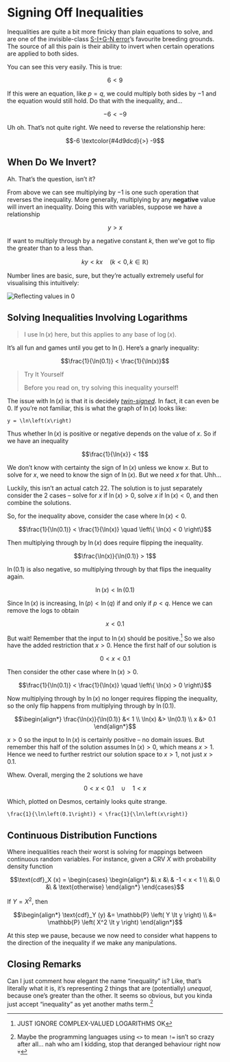 # Signing Off Inequalities
<!-- #SQUARK live!
| dest = scriptures/general/inequalities
| capt = Solving inequalities with twin-signed terms
| date = 2025 June 27
| index = scriptures / general
-->

Inequalities are quite a bit more finicky than plain equations to solve, and are one of the invisible-class [S-I+G-N error](sign.md)’s favourite breeding grounds. The source of all this pain is their ability to invert when certain operations are applied to both sides.

You can see this very easily. This is true:

```math
6 < 9
```

If this were an equation, like $p = q$, we could multiply both sides by $-1$ and the equation would still hold. Do that with the inequality, and...

```math
-6 < -9
```

Uh oh. That’s not quite right. We need to reverse the relationship here:

```math
-6 \textcolor{#4d9dcd}{>} -9
```


## When Do We Invert?

Ah. That’s the question, isn’t it?

From above we can see multiplying by $-1$ is one such operation that reverses the inequality. More generally, multiplying by any **negative** value will invert an inequality. Doing this with variables, suppose we have a relationship

```math
y > x
```

If want to multiply through by a negative constant $k$, then we’ve got to flip the greater than to a less than.

```math
ky < kx  \quad \left( k < 0, k \in \mathbb{R} \right)
```

Number lines are basic, sure, but they’re actually extremely useful for visualising this intuitively:

<!-- TODO -->
![Reflecting values in 0](...)


## Solving Inequalities Involving Logarithms

> I use $\ln(x)$ here, but this applies to any base of $\log(x)$.

It’s all fun and games until you get to $\ln()$. Here’s a gnarly inequality:

```math
\frac{1}{\ln(0.1)} < \frac{1}{\ln(x)}
```

<div class="bigblock">

> <span>Try It Yourself</span>
>
> Before you read on, try solving this inequality yourself!

</div>

The issue with $\ln(x)$ is that it is decidely [*twin-signed*](../integrals/collections/glossary.md#twin-signed). In fact, it can even be $0$. If you’re not familiar, this is what the graph of $\ln(x)$ looks like:

```desmos
y = \ln\left(x\right)
```

Thus whether $\ln(x)$ is positive or negative depends on the value of $x$. So if we have an inequality

```math
\frac{1}{\ln{x}} < 1
```

We don’t know with certainty the sign of $\ln(x)$ unless we know $x$. But to solve for $x$, we need to know the sign of $\ln(x)$. But we need $x$ for that. Uhh...

Luckily, this isn’t an actual catch 22. The solution is to just separately consider the 2 cases – solve for $x$ if $\ln(x) > 0$, solve $x$ if $\ln(x) < 0$, and then combine the solutions.

So, for the inequality above, consider the case where $\ln(x) < 0$.

```math
\frac{1}{\ln(0.1)} < \frac{1}{\ln(x)} \quad \left\{ \ln(x) < 0 \right\}
```

Then multiplying through by $\ln(x)$ does require flipping the inequality.

```math
\frac{\ln(x)}{\ln(0.1)} > 1
```

$\ln(0.1)$ is also negative, so multiplying through by that flips the inequality again.

```math
\ln(x) < \ln(0.1)
```

Since $\ln(x)$ is increasing, $\ln(p) < \ln(q)$ if and only if $p < q$. Hence we can remove the logs to obtain

```math
x < 0.1
```

But wait! Remember that the input to $\ln(x)$ should be positive.[^log-positive] So we also have the added restriction that $x > 0$. Hence the first half of our solution is

[^log-positive]: JUST IGNORE COMPLEX-VALUED LOGARITHMS OK

```math
0 < x < 0.1
```

Then consider the other case where $\ln(x) > 0$.

```math
\frac{1}{\ln(0.1)} < \frac{1}{\ln(x)} \quad \left\{ \ln(x) > 0 \right\}
```

Now multiplying through by $\ln(x)$ no longer requires flipping the inequality, so the only flip happens from multiplying through by $\ln(0.1)$.

```math
\begin{align*}
  \frac{\ln(x)}{\ln(0.1)} &< 1
  \\ \ln(x) &> \ln(0.1)
  \\ x &> 0.1
\end{align*}
```

$x > 0$ so the input to $\ln(x)$ is certainly positive – no domain issues. But remember this half of the solution assumes $\ln(x) > 0$, which means $x > 1$. Hence we need to further restrict our solution space to $x > 1$, not just $x > 0.1$.

Whew. Overall, merging the 2 solutions we have

```math
0 < x < 0.1 \quad\cup\quad 1 < x
```

Which, plotted on Desmos, certainly looks quite strange.

```desmos
\frac{1}{\ln\left(0.1\right)} < \frac{1}{\ln\left(x\right)}
```


## Continuous Distribution Functions

Where inequalities reach their worst is solving for mappings between continuous random variables. For instance, given a CRV $X$ with probability density function

```math
\text{cdf}_X (x) = \begin{cases}
  \begin{align*}
       &\ x &\ & -1 < x < 1
    \\ &\ 0   &\ & \text{otherwise}
  \end{align*}
\end{cases}
```

If $Y = X^2$, then

```math
\begin{align*}
  \text{cdf}_Y (y)
    &= \mathbb{P} \left( Y \lt y \right)
  \\ &= \mathbb{P} \left( X^2 \lt y \right)
\end{align*}
```

At this step we pause, because we now need to consider what happens to the direction of the inequality if we make any manipulations.


## Closing Remarks

Can I just comment how elegant the name “inequality” is? Like, that’s literally what it is, it’s representing 2 things that are (potentially) *unequal*, because one’s greater than the other. It seems so obvious, but you kinda just accept “inequality” as yet another maths term.[^inequality]

[^inequality]: Maybe the programming languages using `<>` to mean `!=` isn’t so crazy after all... nah who am I kidding, stop that deranged behaviour right now 💀
